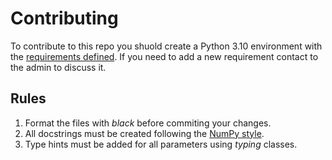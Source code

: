 # Contributing

To contribute to this repo you shuold create a Python 3.10 environment with the [requirements defined](requirements.txt). If you need to add a new requirement contact to the admin to discuss it.

## Rules

1. Format the files with *black* before commiting your changes.
2. All docstrings must be created following the [NumPy style](https://numpydoc.readthedocs.io/en/latest/format.html).
3. Type hints must be added for all parameters using *typing* classes.